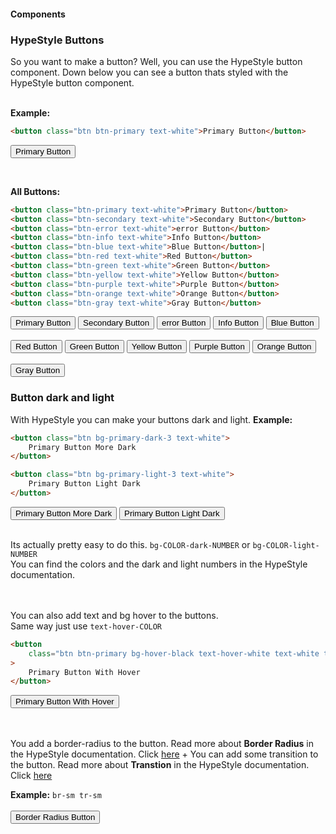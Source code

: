 #### Components

### HypeStyle Buttons

So you want to make a button? Well, you can use the HypeStyle button component.
Down below you can see a button thats styled with the HypeStyle button component.
<br>
<br>

**Example:**

```html
<button class="btn btn-primary text-white">Primary Button</button>
```

<button class="btn btn-primary text-white">Primary Button</button>

<br>

**All Buttons:**

```html
<button class="btn-primary text-white">Primary Button</button>
<button class="btn-secondary text-white">Secondary Button</button>
<button class="btn-error text-white">error Button</button>
<button class="btn-info text-white">Info Button</button>
<button class="btn-blue text-white">Blue Button</button>|
<button class="btn-red text-white">Red Button</button>
<button class="btn-green text-white">Green Button</button>
<button class="btn-yellow text-white">Yellow Button</button>
<button class="btn-purple text-white">Purple Button</button>
<button class="btn-orange text-white">Orange Button</button>
<button class="btn-gray text-white">Gray Button</button>
```

<button class="btn btn-primary text-white">Primary Button</button>
<button class="btn btn-secondary text-white">Secondary Button</button>
<button class="btn btn-error text-white">error Button</button>
<button class="btn btn-info text-white">Info Button</button>
<button class="btn btn-blue text-white">Blue Button</button>
<br>
<br>
<button class="btn-red text-white">Red Button</button>
<button class="btn-green text-white">Green Button</button>
<button class="btn-yellow text-white">Yellow Button</button>
<button class="btn-purple text-white">Purple Button</button>
<button class="btn-orange text-white">Orange Button</button>
<br>
<br>
<button class="btn-gray text-white">Gray Button</button>

### Button dark and light

With HypeStyle you can make your buttons dark and light.
**Example:**

```html
<button class="btn bg-primary-dark-3 text-white">
    Primary Button More Dark
</button>

<button class="btn bg-primary-light-3 text-white">
    Primary Button Light Dark
</button>
```

<button class="btn bg-primary-dark-3 text-white">
  Primary Button More Dark
</button>
<button class="btn bg-primary-light-3 text-white">
  Primary Button Light Dark
</button>

<br>
<br>

Its actually pretty easy to do this. `bg-COLOR-dark-NUMBER`
or `bg-COLOR-light-NUMBER` <br>
You can find the colors and the dark and light numbers in the HypeStyle documentation.

<br><br>
You can also add text and bg hover to the buttons. <br>
Same way just use `text-hover-COLOR`

```html
<button
    class="btn btn-primary bg-hover-black text-hover-white text-white tr-sm"
>
    Primary Button With Hover
</button>
```

<button class="btn btn-primary bg-hover-black text-hover-white text-white tr-sm">
  Primary Button With Hover
</button>

<br><br>
You add a border-radius to the button. Read more about **Border Radius** in the HypeStyle documentation. Click [here](/docs/utilities/border-radius) + You can add some transition to the button. Read more about **Transtion** in the HypeStyle documentation. Click [here](/docs/utilities/transition)

**Example:** `br-sm tr-sm`
<br>
<br>
<button class="btn btn-primary text-white br-sm tr-sm">Border Radius Button</button>
